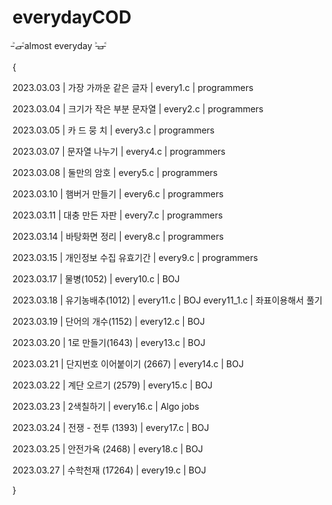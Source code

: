 # everydayCOD

˃̵ࡇ˂̵almost everyday ˃̵ࡇ˂̵


{

2023.03.03 | 가장 가까운 같은 글자 | every1.c | programmers 

2023.03.04 | 크기가 작은 부분 문자열 | every2.c | programmers

2023.03.05 | 카 드 뭉 치 | every3.c | programmers

2023.03.07 | 문자열 나누기 | every4.c | programmers

2023.03.08 | 둘만의 암호 | every5.c | programmers

2023.03.10 | 햄버거 만들기 | every6.c | programmers

2023.03.11 | 대충 만든 자판 | every7.c | programmers

2023.03.14 | 바탕화면 정리 | every8.c | programmers

2023.03.15 | 개인정보 수집 유효기간 | every9.c | programmers

2023.03.17 | 물병(1052) |  every10.c | BOJ

2023.03.18 | 유기농배추(1012) | every11.c | BOJ
                             every11_1.c | 좌표이용해서 풀기

2023.03.19 | 단어의 개수(1152) | every12.c | BOJ

2023.03.20 | 1로 만들기(1643) | every13.c | BOJ

2023.03.21 | 단지번호 이어붙이기 (2667) | every14.c | BOJ

2023.03.22 | 계단 오르기 (2579) | every15.c | BOJ

2023.03.23 | 2색칠하기 | every16.c | Algo jobs

2023.03.24 | 전쟁 - 전투 (1393) | every17.c | BOJ

2023.03.25 | 안전가옥 (2468) | every18.c | BOJ

2023.03.27 | 수학천재 (17264) | every19.c | BOJ

}
